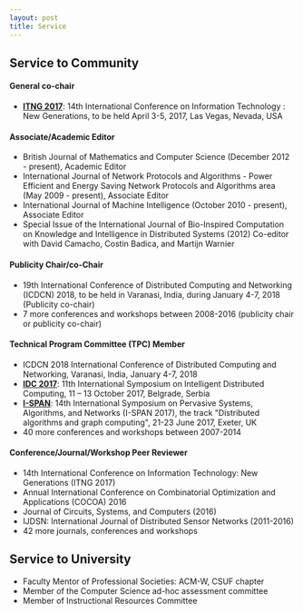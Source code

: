 ```yaml
---
layout: post
title: Service
---
```


## Service to Community

#### General co-chair
* [__ITNG 2017__](http://www.itng.info/): 14th International Conference on Information Technology : New Generations, to be held April 3-5, 2017, Las Vegas, Nevada, USA

#### Associate/Academic Editor

* British Journal of Mathematics and Computer Science (December 2012 - present), Academic Editor
* International Journal of Network Protocols and Algorithms - Power Efficient and Energy Saving Network Protocols and Algorithms area (May 2009 - present), Associate Editor
* International Journal of Machine Intelligence (October 2010 - present), Associate Editor
* Special Issue of the International Journal of Bio-Inspired Computation on Knowledge and Intelligence in Distributed Systems (2012) Co-editor with David Camacho, Costin Badica, and Martijn Warnier

#### Publicity Chair/co-Chair

* 19th International Conference of Distributed Computing and Networking (ICDCN) 2018, to be held in Varanasi, India, during January 4-7, 2018 (Publicity co-chair)
* 7 more conferences and workshops between 2008-2016 (publicity chair or publicity co-chair)

#### Technical Program Committee (TPC) Member

* ICDCN 2018 International Conference of Distributed Computing and Networking, Varanasi, India, January 4-7, 2018
* [__IDC 2017__](http://idc2017.pmf.uns.ac.rs/): 11th International Symposium on Intelligent Distributed Computing, 11 – 13 October 2017, Belgrade, Serbia
* [__I-SPAN__](http://cse.stfx.ca/~ISPAN2017/): 14th International Symposium on Pervasive Systems, Algorithms, and Networks (I-SPAN 2017), the track "Distributed algorithms and graph computing", 21-23 June 2017, Exeter, UK
* 40 more conferences and workshops between 2007-2014

#### Conference/Journal/Workshop Peer Reviewer

* 14th International Conference on Information Technology: New Generations (ITNG 2017)
* Annual International Conference on Combinatorial Optimization and Applications (COCOA) 2016
* Journal of Circuits, Systems, and Computers (2016)
* IJDSN: International Journal of Distributed Sensor Networks (2011-2016)
* 42 more journals, conferences and workshops


## Service to University

* Faculty Mentor of Professional Societies: ACM-W, CSUF chapter
* Member of the Computer Science ad-hoc assessment committee
* Member of Instructional Resources Committee